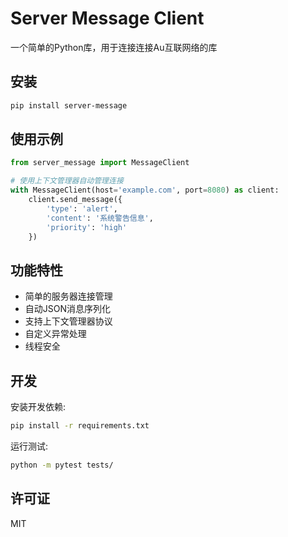 # Server Message Client

一个简单的Python库，用于连接连接Au互联网络的库

## 安装

```bash
pip install server-message
```

## 使用示例

```python
from server_message import MessageClient

# 使用上下文管理器自动管理连接
with MessageClient(host='example.com', port=8080) as client:
    client.send_message({
        'type': 'alert',
        'content': '系统警告信息',
        'priority': 'high'
    })
```

## 功能特性

- 简单的服务器连接管理
- 自动JSON消息序列化
- 支持上下文管理器协议
- 自定义异常处理
- 线程安全

## 开发

安装开发依赖:

```bash
pip install -r requirements.txt
```

运行测试:

```bash
python -m pytest tests/
```

## 许可证

MIT